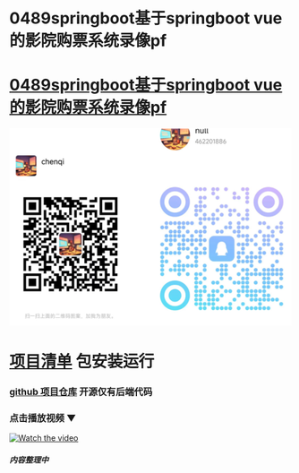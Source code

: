 # 0489springboot基于springboot vue的影院购票系统录像pf


# [0489springboot基于springboot vue的影院购票系统录像pf](https://github.com/GraduationProject-springboot/0489springboot)

![picture](https://raw.githubusercontent.com/GraduationProject-springboot/.github/main/img/wx.png)

# [项目清单](https://chenqi1990.site) 包安装运行

### [github 项目仓库](https://github.com/GraduationProject-springboot/allSpringbootProjects) 开源仅有后端代码

### 点击播放视频 ▼
[![Watch the video](https://i.sstatic.net/Vp2cE.png)](https://www.bilibili.com/video/BV1ULbQeREgz?p=87)


#####   内容整理中  











